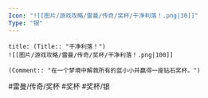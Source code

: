 ```yaml
---
Icon: "![[图片/游戏攻略/雷曼/传奇/奖杯/干净利落！.png|30]]"
Type: "银"
---
```

```ad-common-silver-trophy
title: (Title:: "干净利落！")
![[图片/游戏攻略/雷曼/传奇/奖杯/干净利落！.png|100]]

(Comment:: "在一个梦境中解救所有的蓝小小并赢得一座钻石奖杯。")
```

#雷曼/传奇/奖杯 #奖杯 #奖杯/银
